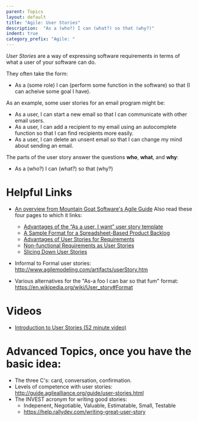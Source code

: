 ```yaml
---
parent: Topics
layout: default
title: "Agile: User Stories"
description:  "As a (who?) I can (what?) so that (why?)"
indent: true
category_prefix: "Agile: "
---
```



*User Stories* are a way of expressing software requirements in terms of what a user of your software can do.

They often take the form: 

* As a (some role) I can (perform some function in the software) so that (I can acheive some goal I have).


As an example, some user stories for an email program might be:

* As a user, I can start a new email so that I can communicate with other email users.
* As a user, I can add a recipient to my email using an autocomplete function so that I can find recipients more easily.
* As a user, I can delete an unsent email so that I can change my mind about sending an email.

The parts of the user story answer the questions **who**, **what**, and **why**:

* As a (who?) I can (what?) so that (why?)

# Helpful Links

* [An overview from Mountain Goat Software's Agile Guide](https://www.mountaingoatsoftware.com/agile/user-stories)
    Also read these four pages to which it links:
    * [Advantages of the “As a user, I want” user story template](https://www.mountaingoatsoftware.com/blog/advantages-of-the-as-a-user-i-want-user-story-template)
    * [A Sample Format for a Spreadsheet-Based Product Backlog](https://www.mountaingoatsoftware.com/blog/a-sample-format-for-a-spreadsheet-based-product-backlog)
    * [Advantages of User Stories for Requirements](https://www.mountaingoatsoftware.com/articles/advantages-of-user-stories-for-requirements)
    * [Non-functional Requirements as User Stories](https://www.mountaingoatsoftware.com/blog/non-functional-requirements-as-user-stories)
    * [Slicing Down User Stories](https://www.agilelearninglabs.com/2013/04/introduction-user-stories/)

* Informal to Formal user stories: <http://www.agilemodeling.com/artifacts/userStory.htm>
* Various alternatives for the "As-a foo I can bar so that fum" format: <https://en.wikipedia.org/wiki/User_story#Format>

# Videos

* [Introduction to User Stories (52 minute video)](https://www.mountaingoatsoftware.com/presentations/introduction-to-user-stories)

# Advanced Topics, once you have the basic idea:

* The three C's: card, conversation, confirmation.    
* Levels of competence with user stories: <http://guide.agilealliance.org/guide/user-stories.html>
* The INVEST acronym for writing good stories: 
   * Indepenent, Negotiable, Valuable, Estimatable, Small, Testable
   * <https://help.rallydev.com/writing-great-user-story>



